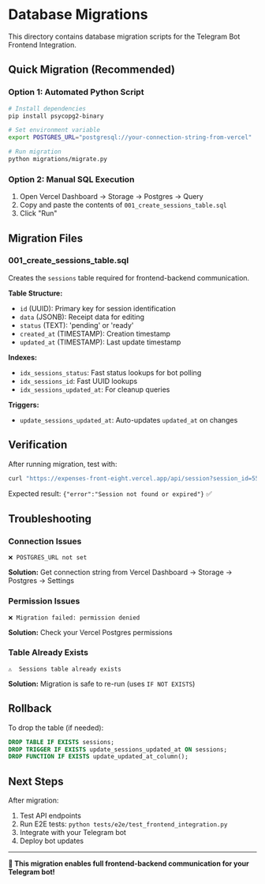 # Database Migrations

This directory contains database migration scripts for the Telegram Bot Frontend Integration.

## Quick Migration (Recommended)

### Option 1: Automated Python Script

```bash
# Install dependencies
pip install psycopg2-binary

# Set environment variable
export POSTGRES_URL="postgresql://your-connection-string-from-vercel"

# Run migration
python migrations/migrate.py
```

### Option 2: Manual SQL Execution

1. Open Vercel Dashboard → Storage → Postgres → Query
2. Copy and paste the contents of `001_create_sessions_table.sql`
3. Click "Run"

## Migration Files

### 001_create_sessions_table.sql
Creates the `sessions` table required for frontend-backend communication.

**Table Structure:**
- `id` (UUID): Primary key for session identification
- `data` (JSONB): Receipt data for editing
- `status` (TEXT): 'pending' or 'ready'
- `created_at` (TIMESTAMP): Creation timestamp
- `updated_at` (TIMESTAMP): Last update timestamp

**Indexes:**
- `idx_sessions_status`: Fast status lookups for bot polling
- `idx_sessions_id`: Fast UUID lookups
- `idx_sessions_updated_at`: For cleanup queries

**Triggers:**
- `update_sessions_updated_at`: Auto-updates `updated_at` on changes

## Verification

After running migration, test with:

```bash
curl "https://expenses-front-eight.vercel.app/api/session?session_id=550e8400-e29b-41d4-a716-446655440000"
```

Expected result: `{"error":"Session not found or expired"}` ✅

## Troubleshooting

### Connection Issues
```
❌ POSTGRES_URL not set
```
**Solution:** Get connection string from Vercel Dashboard → Storage → Postgres → Settings

### Permission Issues
```
❌ Migration failed: permission denied
```
**Solution:** Check your Vercel Postgres permissions

### Table Already Exists
```
⚠️  Sessions table already exists
```
**Solution:** Migration is safe to re-run (uses `IF NOT EXISTS`)

## Rollback

To drop the table (if needed):

```sql
DROP TABLE IF EXISTS sessions;
DROP TRIGGER IF EXISTS update_sessions_updated_at ON sessions;
DROP FUNCTION IF EXISTS update_updated_at_column();
```

## Next Steps

After migration:
1. Test API endpoints
2. Run E2E tests: `python tests/e2e/test_frontend_integration.py`
3. Integrate with your Telegram bot
4. Deploy bot updates

---

**🎯 This migration enables full frontend-backend communication for your Telegram bot!**
